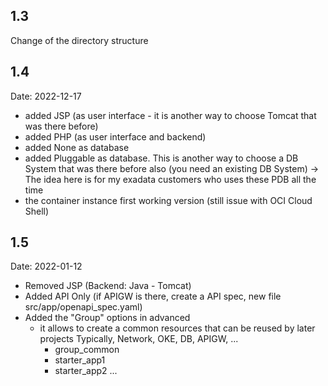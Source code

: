 1.3
---
Change of the directory structure

1.4 
---
Date: 2022-12-17
- added JSP (as user interface - it is another way to choose Tomcat that was there before)
- added PHP (as user interface and backend)
- added None as database
- added Pluggable as database. This is another way to choose a DB System that was there before also (you need an existing DB System) -> The idea here is for my exadata customers who uses these PDB all the time
- the container instance first working version (still issue with OCI Cloud Shell)

1.5 
---
Date: 2022-01-12
- Removed JSP (Backend: Java - Tomcat)
- Added API Only (if APIGW is there, create a API spec, new file src/app/openapi_spec.yaml)
- Added the "Group" options in advanced
  - it allows to create a common resources that can be reused by later projects
    Typically, Network, OKE, DB, APIGW, ...
    - group_common
    - starter_app1
    - starter_app2
    ...

